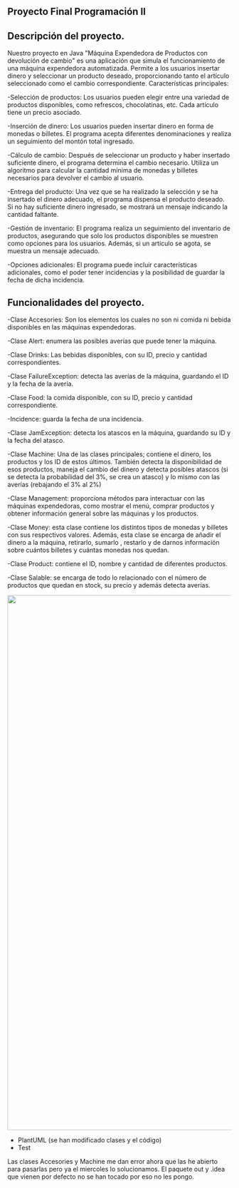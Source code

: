 ## Proyecto Final Programación II

## Descripción del proyecto.

Nuestro proyecto en Java "Máquina Expendedora de Productos con devolución de cambio" es una aplicación que simula el funcionamiento de una máquina expendedora automatizada. Permite a los usuarios insertar dinero y seleccionar un producto deseado, proporcionando tanto el artículo seleccionado como el cambio correspondiente.
Características principales:

-Selección de productos: Los usuarios pueden elegir entre una variedad de productos disponibles, como refrescos, chocolatinas, etc. Cada artículo tiene un precio asociado.

-Inserción de dinero: Los usuarios pueden insertar dinero en forma de monedas o billetes. El programa acepta diferentes denominaciones y realiza un seguimiento del montón total ingresado.

-Cálculo de cambio: Después de seleccionar un producto y haber insertado suficiente dinero, el programa determina el cambio necesario. Utiliza un algoritmo para calcular la cantidad mínima de monedas y billetes necesarios para devolver el cambio al usuario.

-Entrega del producto: Una vez que se ha realizado la selección y se ha insertado el dinero adecuado, el programa dispensa el producto deseado. Si no hay suficiente dinero ingresado, se mostrará un mensaje indicando la cantidad faltante.

-Gestión de inventario: El programa realiza un seguimiento del inventario de productos, asegurando que solo los productos disponibles se muestren como opciones para los usuarios. Además, si un artículo se agota, se muestra un mensaje adecuado.


-Opciones adicionales: El programa puede incluir características adicionales, como el poder tener incidencias y la posibilidad de guardar la fecha de dicha incidencia.


## Funcionalidades del proyecto.

-Clase Accesories: Son los elementos los cuales no son ni comida ni bebida disponibles en las máquinas expendedoras.

-Clase Alert: enumera las posibles averías que puede tener la máquina.

-Clase Drinks: Las bebidas disponibles, con su ID, precio y cantidad correspondientes.

-Clase FailureException: detecta las averías de la máquina, guardando el ID y la fecha de la avería.

-Clase Food: la comida disponible, con su ID, precio y cantidad correspondiente.

-Incidence: guarda la fecha de una incidencia.

-Clase JamException: detecta los atascos en la máquina, guardando su ID y la fecha del atasco.

-Clase Machine: Una de las clases principales; contiene el dinero, los productos y los ID de estos últimos. También detecta la disponibilidad de esos productos, maneja el cambio del dinero y detecta posibles atascos (si se detecta la probabilidad del 3%, se crea un atasco) y lo mismo con las averías (rebajando el 3% al 2%)

-Clase Management: proporciona métodos para interactuar con las máquinas expendedoras, como mostrar el menú, comprar productos y obtener información general sobre las máquinas y los productos.

-Clase Money: esta clase contiene los distintos tipos de monedas y billetes con sus respectivos valores. Además, esta clase se encarga de añadir el dinero a la máquina, retirarlo, sumarlo , restarlo y de darnos información sobre cuántos billetes y cuántas monedas nos quedan.

-Clase Product: contiene el ID, nombre y cantidad de diferentes productos.

-Clase Salable: se encarga de todo lo relacionado con el número de productos que quedan en stock, su precio y además detecta averías.

<picture><img src = "https://plantuml.ctdesarrollo-sdr.org/png/hLTBRzim3BxxLnWzESkZzw08aBKhqA4TEdItOGV5LXAXjXHOSj2WpNyVPKhM8sxIBikXjIb-54cH7-KDoP_9YgPVYMGoVKrI-EKbaJ9z49pkZ4J_nbjIDdIQBaj1rEy_JaugqN0rJHdNuau-R0ra0oTOKNN72_gIjIPIi3TeKKw3SKbhXS1EgQ4ZhPNYFW3P2bOuJ4qhiQMVmu0dytR5HmnCR87QBw58cHqkoQOY6QQeqdzxt98grbW8KLB2_NYN8lEX-mIJ_rYBeicLIV-Oameo_wHgnbSesTGi1r4XcaL9KSGAbqt_K5h1q5ZCV5EZD303AKCJezI33v9zOhoQvpcLecRKLihGISuoV0EWvyuelfrby9QmigdfjvUSRXGJt2QI5GyaNpDElLGLHC7hlSX9UGEFw4Di80kHMDL3IPM6T4VOxV-TL1rKVdPpK0IyTtQ1jSWJdGghVSghMo4AcsJz_8yfXl-qNfASfdSyPmNbyFHwOckVJIulqxc2FHUDWaeYl4WhgjQYaAbO6iKMv1LU2RJm4JGgHcYJBdSCNluts1PocixhckpkcLHNfbLcgD4shuUGf2IGdodkXM6R7R8kPGvapaHpNv5vVATJ1HA3y3b0wneNf4QyuvWsqAaT2oEsRNWvT0M5djiHw0cZRlrnSKkt4AObWEkwWWBB8c7htS-6SCNKBZF5XrjtdiLQ0H4FoHQwrBhbaokmxwQadCbrnW_3gGY7aNUz9dn5ixnab6FuKom-qmWcVMR3WLaqRWaf6UmBZHTb93zcjJNuY84UiNfTYbLarYuPMefMIpXklsAYKdB1UENcJOxXejbPXJx7MT7b0h6Uptg2sUe_R7gTw0hisTQhK3CeKuCstSOiemGw7S_CRByPm-PwCOJd9gPeFmykGjUgCOlwGNOT_10FTqWffpKfx_pH3H7RYJqUlysyGHdASRA5Cat4oS6yQfUwrtVMkxGauRo9m3sB3cd9iHMRPWw5njl4dUPuFBEacYHuuoCBgMgI6-wDxY_zTvXtxZ4777rmdt7tfpCkDVubxmV0zLb6pcbwQvTyytrtoRR5ii5164ZHUYrmgSz4E1oE3uZe2jk3Coj-m35U2OmdYdkFsNKZtfJ4aGy1PxEFw3zEzgS9_pZfdoJ-_qF-nmV0kKFWn20uFGpscepQhxa9NgLqirvykS0ll8bjPdopXtlrDfc42dy1" width = 1200px></picture>







- PlantUML (se han modificado clases y el código)
- Test

Las clases Accesories y Machine me dan error ahora que las he abierto para pasarlas pero ya el miercoles lo solucionamos. 
El paquete out y .idea que vienen por defecto no se han tocado por eso no les pongo.
